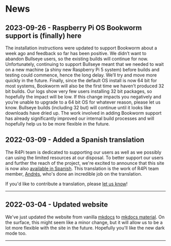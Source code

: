 # News

## 2023-09-26 - Raspberry Pi OS Bookworm support is (finally) here

The installation instructions were updated to support Bookworm about a week ago and feedback so far has been positive.
We didn’t want to abandon Bullseye users, so the existing builds will continue for now.
Unfortunately, continuing to support Bullseye meant that we needed to wait on a new machine (a shiny new Raspberry Pi 5 system) before builds and testing could commence, hence the long delay.
We’ll try and move more quickly in the future.
Finally, since the default OS install is now 64 bit for most systems, Bookworm will also be the first time we haven’t produced 32 bit builds.
Our logs show very few users installing 32 bit packages, so hopefully the impact will be low.
If this change impacts you negatively and you’re unable to upgrade to a 64 bit OS for whatever reason, please let us know.
Bullseye builds (including 32 but) will continue until it looks like downloads have dried up.
The work involved in adding Bookworm support has already significantly improved our internal build processes and will hopefully help us to be more flexible in the future.


## 2022-03-09 - Added a Spanish translation

The R4Pi team is dedicated to supporting our users as well as we possibly can
using the limited resources at our disposal.
To better support our users and further the reach of the project,
we're excited to announce that this site is now also [available in Spanish](/es/).
This translation is the work of R4Pi team member,
[Andrés](https://mastodon.social/@andresrcs), who's done an incredible job on 
the translation.

If you'd like to contribute a translation, please
[let us know](https://github.com/r4pi/r4pi.org/issues/new)!

---

## 2022-03-04 - Updated website

We've just updated the website from vanilla [mkdocs](https://www.mkdocs.org/)
to [mkdocs material](https://squidfunk.github.io/mkdocs-material/).
On the surface, this might seem like a minor change, but it will allow us to
be a lot more flexible with the site in the future.
Hopefully you'll like the new dark mode too.

---

